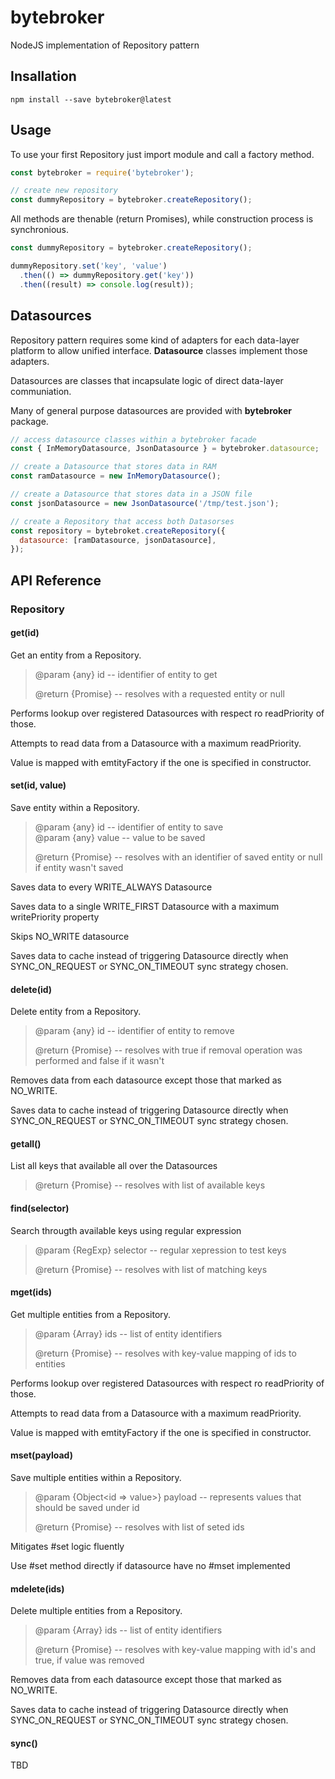 # bytebroker
NodeJS implementation of Repository pattern

## Insallation

`npm install --save bytebroker@latest`

## Usage

To use your first Repository just import module and call a factory method.

```javascript
const bytebroker = require('bytebroker');

// create new repository
const dummyRepository = bytebroker.createRepository();
```

All methods are thenable (return Promises), while construction process is synchronious.

```javascript
const dummyRepository = bytebroker.createRepository();

dummyRepository.set('key', 'value')
  .then(() => dummyRepository.get('key'))
  .then((result) => console.log(result));
```

## Datasources

Repository pattern requires some kind of adapters for each data-layer platform to allow unified interface. **Datasource** classes implement those adapters.

Datasources are classes that incapsulate logic of direct data-layer communiation.

Many of general purpose datasources are provided with **bytebroker** package.

```javascript
// access datasource classes within a bytebroker facade
const { InMemoryDatasource, JsonDatasource } = bytebroker.datasource;

// create a Datasource that stores data in RAM
const ramDatasource = new InMemoryDatasource();

// create a Datasource that stores data in a JSON file
const jsonDatasource = new JsonDatasource('/tmp/test.json');

// create a Repository that access both Datasorses
const repository = bytebroket.createRepository({
  datasource: [ramDatasource, jsonDatasource],
});
```

## API Reference

### Repository

#### get(id)

Get an entity from a Repository.

> @param  {any} id   -- identifier of entity to get
>
> @return {Promise}  -- resolves with a requested entity or null

Performs lookup over registered Datasources with respect ro readPriority of those.

Attempts to read data from a Datasource with a maximum readPriority.

Value is mapped with emtityFactory if the one is specified in constructor.

#### set(id, value)

Save entity within a Repository.

> @param {any} id    -- identifier of entity to save <br>
> @param {any} value -- value to be saved
> 
> @return {Promise}  -- resolves with an identifier of saved entity or null if entity wasn't saved

Saves data to every WRITE_ALWAYS Datasource

Saves data to a single WRITE_FIRST Datasource with a maximum 
writePriority property

Skips NO_WRITE datasource

Saves data to cache instead of triggering Datasource directly when SYNC_ON_REQUEST or SYNC_ON_TIMEOUT sync strategy chosen.

#### delete(id)

Delete entity from a Repository.

> @param  {any} id     -- identifier of entity to remove
>
> @return {Promise}    -- resolves with true if removal operation was performed and false if it wasn't

Removes data from each datasource except those that marked as NO_WRITE.

Saves data to cache instead of triggering Datasource directly when SYNC_ON_REQUEST or SYNC_ON_TIMEOUT sync strategy chosen.

#### getall()

List all keys that available all over the Datasources

> @return {Promise}    -- resolves with list of available keys

#### find(selector)

Search througth available keys using regular expression

> @param  {RegExp}   selector  -- regular xepression to test keys
>
> @return {Promise}            -- resolves with list of matching keys

#### mget(ids)

Get multiple entities from a Repository.

> @param  {Array<any>} ids   -- list of entity identifiers
>
> @return {Promise}          -- resolves with key-value mapping of ids to entities

Performs lookup over registered Datasources with respect ro readPriority of those.

Attempts to read data from a Datasource with a maximum readPriority.

Value is mapped with emtityFactory if the one is specified in constructor.

#### mset(payload)

Save multiple entities within a Repository.

> @param  {Object<id => value>} payload  -- represents values that should be saved under id
>
> @return {Promise}                      -- resolves with list of seted ids

Mitigates #set logic fluently

Use #set method directly if datasource have no #mset implemented

#### mdelete(ids)

Delete multiple entities from a Repository.

> @param  {Array<any>} ids   -- list of entity identifiers
>
> @return {Promise}          -- resolves with key-value mapping with id's and true, if value was removed

Removes data from each datasource except those that marked as NO_WRITE.

Saves data to cache instead of triggering Datasource directly when SYNC_ON_REQUEST or SYNC_ON_TIMEOUT sync strategy chosen.

#### sync()

TBD
